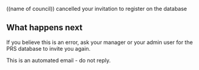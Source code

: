 ((name of council)) cancelled your invitation to register on the database

## What happens next
If you believe this is an error, ask your manager or your admin user for the PRS database to invite you again.

This is an automated email - do not reply.